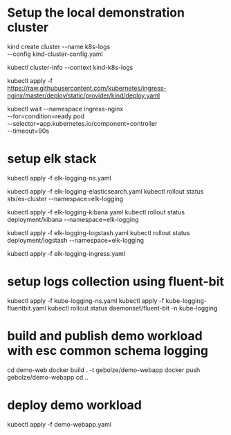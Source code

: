 # Setup the local demonstration cluster
kind create cluster --name k8s-logs \
  --config kind-cluster-config.yaml

kubectl cluster-info --context kind-k8s-logs

kubectl apply -f \
  https://raw.githubusercontent.com/kubernetes/ingress-nginx/master/deploy/static/provider/kind/deploy.yaml

kubectl wait --namespace ingress-nginx \
  --for=condition=ready pod \
  --selector=app.kubernetes.io/component=controller \
  --timeout=90s

# setup elk stack
kubectl apply -f elk-logging-ns.yaml

kubectl apply -f elk-logging-elasticsearch.yaml
kubectl rollout status sts/es-cluster --namespace=elk-logging

kubectl apply -f elk-logging-kibana.yaml
kubectl rollout status deployment/kibana --namespace=elk-logging

kubectl apply -f elk-logging-logstash.yaml
kubectl rollout status deployment/logstash --namespace=elk-logging

kubectl apply -f elk-logging-ingress.yaml

# setup logs collection using fluent-bit
kubectl apply -f kube-logging-ns.yaml
kubectl apply -f kube-logging-fluentbit.yaml
kubectl rollout status daemonset/fluent-bit -n kube-logging

# build and publish demo workload with esc common schema logging
cd demo-web
docker build . -t gebolze/demo-webapp
docker push gebolze/demo-webapp
cd ..

# deploy demo workload
kubectl apply -f demo-webapp.yaml
